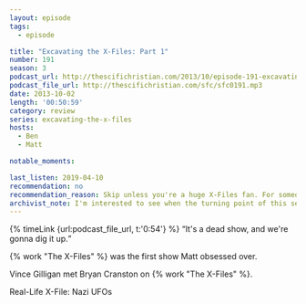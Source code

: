 ```yaml
---
layout: episode
tags:
  - episode

title: "Excavating the X-Files: Part 1"
number: 191
season: 3
podcast_url: http://thescifichristian.com/2013/10/episode-191-excavating-the-x-files-part-1/
podcast_file_url: http://thescifichristian.com/sfc/sfc0191.mp3
date: 2013-10-02
length: '00:50:59'
category: review
series: excavating-the-x-files
hosts:
  - Ben
  - Matt

notable_moments:

last_listen: 2019-04-10
recommendation: no
recommendation_reason: Skip unless you're a huge X-Files fan. For someone that's never seen the show, the story quickly gets incomprehensible (Chris Carter's fault, not the hosts).
archivist_note: I'm interested to see when the turning point of this series happens. Right now both hosts are positive and excited. 
---
```

<div class="quote">
  {% timeLink {url:podcast_file_url, t:'0:54'} %}
  <q class="ben">It's a dead show, and we're gonna dig it up.</q>
</div>

{% work "The X-Files" %} was the first show Matt obsessed over.

Vince Gilligan met Bryan Cranston on {% work "The X-Files" %}. 

Real-Life X-File: Nazi UFOs